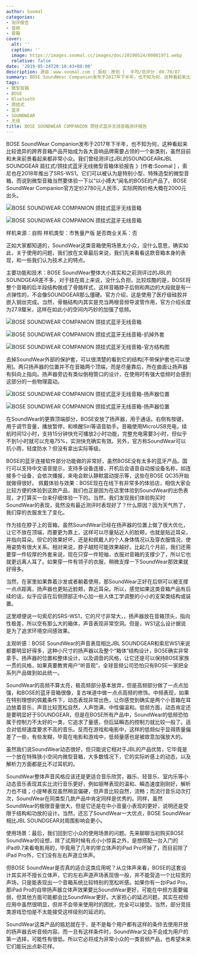 ```yaml
---
author: Soomal
categories:
- 测评报告
- 音频
- 音箱
cover:
  alt: ''
  caption: ''
  image: https://images.soomal.cc/images/doc/20190524/00081971.webp
  relative: false
date: '2019-05-24T20:10:43+08:00'
description: 源自：www.soomal.com | 版权：原创 |  平均/总评分：08.70/87
summary: BOSE SoundWear Companion发布于2017年下半年，也不知为何，这种看起来比较诡异的跨界音箱产品开始成为各大音响品牌需要占领的一个新类别――特殊的微型音箱，而说到微型音箱当然要体验一下以“以小搏大”闻名的BOSE的产品了。
tags:
- 微型音箱
- BOSE
- Bluetooth
- 颈挂式
- 蓝牙
- SOUNDWEAR
- 无线
title: BOSE SOUNDWEAR COMPANION 颈挂式蓝牙无线音箱测评报告
---
```


BOSE SoundWear Companion发布于2017年下半年，也不知为何，这种看起来比较诡异的跨界音箱产品开始成为各大音响品牌需要占领的一个新类别，虽然目前和未来前景看起来都非常小众。我们曾经测评过JBL的SOUNDGEAR《JBL SOUNDGEAR 肩扛式/颈挂式蓝牙无线微型音箱体验报告 》[作者:Soomal ]
，索尼也在2018年推出了SRS-WS1。它们可以被认为是特别小型、特殊造型的微型音箱，而说到微型音箱当然要体验一下以“以小搏大”闻名的BOSE的产品了。BOSE SoundWear Companion官方定价2780元人民币，实际网购价格大概在2000元出头。



![BOSE SOUNDWEAR COMPANION 颈挂式蓝牙无线音箱](https://images.soomal.cc/images/doc/20190517/00081821_01.webp)



![BOSE SOUNDWEAR COMPANION 颈挂式蓝牙无线音箱](https://images.soomal.cc/images/doc/20190517/00081823_01.webp)



样机来源：自购
样机类型：市售量产版
是否商业关系：否



正如大家都知道的，SoundWear这类音箱使用场景太小众，没什么意思，确实如此，关于使用的问题，我们放在文章最后来说，我们先来看看这款音箱本身的表现，和一些我们认为技术上的特点。



主要功能和技术：BOSE SoundWear整体大小其实和之前测评过的JBL的SOUNDGEAR差不多，对于挂在肩上来说，没什么负担。比较炫酷的是，BOSE将整个音箱的后半段结构做成了骨骼样式，这样音箱脖子后侧和两边的大段就是有一点弹性的，不会像SOUNDGEAR那么僵硬。官方介绍，这是使用了医疗级硅胶并嵌入钢丝完成。当然，骨骼结构内其实是充当两根音频导波管作用，官方介绍长度为27.9厘米，这样在如此小的空间内巧妙的加强了低频。



![BOSE SOUNDWEAR COMPANION 颈挂式蓝牙无线音箱](https://images.soomal.cc/images/doc/20190517/00081826_01.webp)



![BOSE SOUNDWEAR COMPANION 颈挂式蓝牙无线音箱-扒掉外套](https://images.soomal.cc/images/doc/20190517/00081828_01.webp)



![BOSE SOUNDWEAR COMPANION 颈挂式蓝牙无线音箱-官方结构图](https://images.soomal.cc/images/doc/20190524/00081970.webp)



去掉SoundWear外部的保护套，可以很清楚的看到它的结构[不带保护套也可以使用]。两只扬声器的位置并不在音箱两个顶端，而是尽量靠后，所在曲面让扬声器有斜向上指向。扬声器旁边有类似倒相管口的设计，在使用时有强大低频时会感到这部分的一些物理震动。



![BOSE SOUNDWEAR COMPANION 颈挂式蓝牙无线音箱-扬声器位置](https://images.soomal.cc/images/doc/20190517/00081830_01.webp)



![BOSE SOUNDWEAR COMPANION 颈挂式蓝牙无线音箱-扬声器位置](https://images.soomal.cc/images/doc/20190517/00081831_01.webp)



在SoundWear的更靠顶端部分，BOSE安放了扬声器，用于通话。右侧有按键，用于调节音量，播放暂停，和唤醒Siri等语音助手。音箱使用MicroUSB充电，续航时间12小时，支持15分钟快充可播放2小时功能，完整充电需要3小时，但似乎不到1小时就可以充电75%，实测快充确实有效。另外，官方称SoundWear可以抗小雨，轻度防水？但没有拿出实际等级。



BOSE的蓝牙连接软件部分功能做的非常好，虽然BOSE没有太多的蓝牙产品。国行可以支持中文语音提示，支持多设备连接，开机后会语音自动报设备名称，如连接多个设备，会依次播报，来电会默认静默震动提示等，这些在BOSE QC35开始就做得很好。
佩戴体验与效果：BOSE现在在线下有非常多的体验店，相信大家会比较方便的体验到这款产品，我们也正是因为在店里体验到SoundWear的出色表现，才打算买一台来仔细体验一下的。当然，我们发现我们体验购买时SoundWear的表现，竟然没有最近测评时表现好了？什么原因？因为天气热了，我们穿的衣服发生了变化。

作为挂在脖子上的音箱，虽然SoundWear已经在扬声器的位置上做了很大优化，让它不放在顶端，而要更为靠上，这样可以尽量贴近人的脸颊，也就是贴近耳朵，并指向耳朵。但它的效果好坏，还是和佩戴人的个人身体情况以及穿衣服情况，使用姿势有很大关系。相对来说，脖子越短可能效果越好。比起几个月前，我们还需要穿一件较厚的外套来说，现在只穿一件短袖，衣服对音箱的支撑少了，所以它也就更远离人耳了。如果穿一件有领子的衣服，稍微支撑一下SoundWear那效果就好得多。

当然，在家里如果靠着沙发或者躺着使用，那SoundWear正好在后侧可以被支撑一点点距离，扬声器也更贴近脸颊，靠近耳朵。所以，感觉如果这类音箱产品有后续的话，似乎应该在后侧颈部正中心加一些人体工学调整的小小的支架类结构或装置。

这里顺便说一句索尼的SRS-WS1，它的尺寸非常大，，扬声器放在音箱顶头，指向性极差，所以空有那么大的箱体，声音表现非常空洞。但是，WS1这么设计据说是为了追求环境空间感效果。

主观听感：BOSE SoundWear的声音表现相比JBL SOUNDGEAR和索尼WS1来说都要明显好得多，这种小尺寸的扬声器以及整个“箱体”结构设计，BOSE确实非常拿手。扬声器的位置和整体设计，以及调音的风格，让它还是可以保持BOSE家族一贯的风格，如果真要教育用户“听音观”，全球音频公司恐怕只有BOSE一家把全系列产品做到如此统一。

SoundWear的高频不算太亮，极高频部分基本放弃，但是高频部分做了一点点加强，和BOSE的蓝牙音箱很像，复古味道中做一点点高频的修饰。中频表现，如果在特别理想的佩戴条件下，动态表现非常出色，让你感觉到确实是两个小音箱在耳边放着音乐，声音比较宽松自然，人声饱满，中性偏温和。低频方面，动态肯定还是要明显好于SOUNDGEAR，但是在BOSE所有产品中，SoundWear的低频恐怕属于控制力不太好的一类，它追求了量感，但后延瞬态的控制力就比较一般了。适合对低频速度要求不高的音乐。反而在游戏和电影中，这样的低频似乎显得质量偏差了一些，有些发糊，毕竟在电影和游戏中，低频量感也是被故意加强放大的。

虽然我们说SoundWear动态很好，但只能说它相对于JBL的产品优势，它毕竟是一个放在特殊狭小空间内微型音箱，大多数情况下，它的实际听感上的动态，以及解析力方面都是比不过耳机的。

SoundWear整体声音风格应该还是更适合音乐欣赏，器乐、轻音乐、室内乐等小动态音乐表现其实比流行音乐更好，例如钢琴表现的温和、瞬态速度刚刚好，解析力也不错；小提琴表现虽然稍显偏硬，但声音比较自然，流畅；而流行音乐动次打次，SoundWear在同类型几款产品中肯定同样是优秀的。同样，虽然SoundWear的极限音量很大，但是它还是在中小音量小表现的更好，说明还是受限于结构和功放的设计。当然，还忘了SoundWear一大优点，BOSE SoundWear相比JBL SOUNDGEAR对周围影响会更小。


使用场景：最后，我们回到它小众的使用场景的问题。先来聊聊当初购买BOSE SoundWear的设想，除了试用时候有点小小惊喜之外，是想搭配一台入门的iPad9.7来看电影用的，毕竟用了几年的带立体声的iPad Pro坏掉了，而目前除了iPad Pro外，它们没有左右声道立体声。

但BOSE SoundWear是否真的适合这类应用呢？从立体声来看，BOSE的这套设计其实并不擅长立体声，它的左右声道声场表现很一般，并不能营造一个比较宽的声场，只是能表现出一个音箱系统比较特别的宽松听感。如果你有一台iPad Pro，那iPad Pro的自带扬声器立体声效果要比SoundWear更好，可能在中频方面要偏弱，但其他方面可能都会比SoundWear更好。大家担心的延迟问题，其实在视频应用中虽然很明显，但并不会带来使用时的困扰，完全可以接受。当然，部分竞技类游戏恐怕是不太能接受这样级别的延迟的。

SoundWear这类产品的尴尬就在于，是不是每个用户都有这样的条件去使用开放的扬声器去听音频内容。而一旦有这样条件时，SoundWear又会不会成为用户的第一选择，可能性有很低。所以它必将成为非常小众的一类音频产品，也希望未来它们能玩出点新花样。